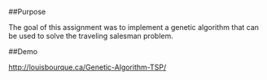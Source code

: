 ##Purpose

The goal of this assignment was to implement a genetic algorithm that can be used to solve the traveling salesman problem.

##Demo

http://louisbourque.ca/Genetic-Algorithm-TSP/